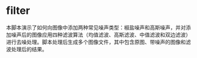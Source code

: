 # filter
本脚本演示了如何向图像中添加两种常见噪声类型：椒盐噪声和高斯噪声，并对添加噪声后的图像应用四种滤波算法（均值滤波、高斯滤波、中值滤波和双边滤波）进行去噪处理。脚本处理后生成多个图像文件，其中包含原图、带噪声的图像和滤波处理后的结果。
